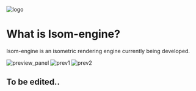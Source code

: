 ![logo](https://cdn.discordapp.com/attachments/414163950855389186/414427038796218370/mdpanel.png "Isom-engine Logo")

# What is Isom-engine?
Isom-engine is an isometric rendering engine currently being developed.

![preview_panel](https://cdn.discordapp.com/attachments/414163950855389186/414426001146118165/preview.png)
![prev1](https://cdn.discordapp.com/attachments/414215799851712512/414215960140972033/unknown.png)
![prev2](https://cdn.discordapp.com/attachments/414215799851712512/414217354415702017/unknown.png)

## To be edited..
